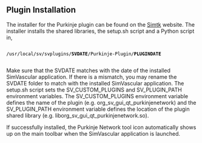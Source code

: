 ## Plugin Installation ##

The installer for the Purkinje plugin can be found on the <a href="https://simtk.org/projects/simvascular/">Simtk</a> website. The installer installs the shared libraries, the setup.sh script and a Python script in, <br/>

<code> <font color="black"> /usr/local/sv/svplugins/<strong>SVDATE</strong>/Purkinje-Plugin/<strong>PLUGINDATE</strong> </font> </code>

Make sure that the SVDATE matches with the date of the installed SimVascular application. If there is a mismatch, you may rename the SVDATE folder to match with the installed SimVascular application. The setup.sh script sets the SV_CUSTOM_PLUGINS and SV_PLUGIN_PATH environment variables. The SV_CUSTOM_PLUGINS environment variable defines the name of the plugin (e.g. org_sv_gui_qt_purkinjenetwork) and the SV_PLUGIN_PATH environment variable defines the location of the plugin shared library (e.g. liborg_sv_gui_qt_purkinjenetwork.so).

If successfully installed, the Purkinje Network tool icon automatically shows up on the main toolbar when the SimVascular application is launched.

